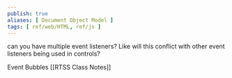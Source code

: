```yaml
---
publish: true
aliases: [ Document Object Model ]
tags: [ ref/web/HTML, ref/js ]
---
```


can you have multiple event listeners? Like will this conflict with other event listeners being used in controls?

Event Bubbles
[[RTSS Class Notes]]
